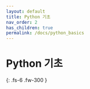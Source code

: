 ```yaml
---
layout: default
title: Python 기초
nav_order: 2
has_children: true
permalink: /docs/python_basics
---
```


# Python 기초


{: .fs-6 .fw-300 }